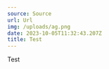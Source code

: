 ```yaml
---
source: Source
url: Url
img: /uploads/ag.png
date: 2023-10-05T11:32:43.207Z
title: Test
---
```

Test
